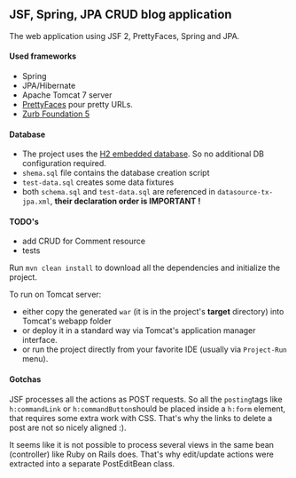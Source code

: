 JSF, Spring, JPA CRUD blog application
---

The web application using JSF 2, PrettyFaces, Spring and JPA.

#### Used frameworks
- Spring
- JPA/Hibernate
- Apache Tomcat 7 server
- [PrettyFaces](http://ocpsoft.org/prettyfaces/) pour pretty URLs.
- [Zurb Foundation 5](http://foundation.zurb.com/)

#### Database

- The project uses the [H2 embedded database](http://www.h2database.com/html/main.html). So no additional DB configuration required.
- `shema.sql` file contains the database creation script
- `test-data.sql` creates some data fixtures
- both `schema.sql` and `test-data.sql` are referenced in `datasource-tx-jpa.xml`, **their declaration order is IMPORTANT !**

#### TODO's

- add CRUD for Comment resource 
- tests


Run `mvn clean install` to download all the dependencies and initialize the project.


To run on Tomcat server:

- either copy the generated `war` (it is in the project's **target** directory) into Tomcat's webapp folder
- or deploy it in a standard way via Tomcat's application manager interface.
- or run the project directly from your favorite IDE (usually via `Project-Run` menu).

#### Gotchas

JSF processes all the actions as POST requests. So all the `posting`tags like `h:commandLink` or `h:commandButton`should be placed
inside a `h:form` element, that requires some extra work with CSS. That's why the links to delete a post are not so nicely aligned :).

It seems like it is not possible to process several views in the same bean (controller) like Ruby on Rails does. That's why 
edit/update actions were extracted into a separate PostEditBean class.
